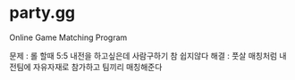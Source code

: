 # party.gg
Online Game Matching Program

문제 : 롤 할때 5:5 내전을 하고싶은데 사람구하기 참 쉽지않다
해결 : 풋살 매칭처럼 내전팀에 자유자재로 참가하고 팀끼리 매칭해준다
